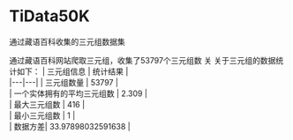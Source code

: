 # TiData50K
通过藏语百科收集的三元组数据集

通过藏语百科网站爬取三元组，收集了53797个三元组数 关
关于三元组的数据统计如下：
| 三元组信息  |  统计结果 |  
|---|---|
| 三元组数量  | 53797  |  
| 一个实体拥有的平均三元组数  | 2.309  |  
|  最大三元组数 | 416  |  
|  最小三元组数 | 1  |   
|  数据方差| 33.97898032591638  |   

